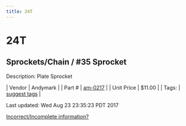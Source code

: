 ```yaml
---
title: 24T
---
```


# 24T
## Sprockets/Chain / #35 Sprocket
Description: 	Plate Sprocket 

| Vendor | Andymark | 
| Part # | [am-0217](http://www.andymark.com/Sprocket-p/am-0217.htm) | 
| Unit Price | $11.00 | 
| Tags: | [suggest tags](https://docs.google.com/forms/d/e/1FAIpQLSeWyY8v3RgOty-MyWmh9U0iivNYN_molChYyS-0U-o-kOAv_g/viewform) | 

Last updated: Wed Aug 23 23:35:23 PDT 2017

 [Incorrect/Incomplete information?](https://docs.google.com/forms/d/e/1FAIpQLSeWyY8v3RgOty-MyWmh9U0iivNYN_molChYyS-0U-o-kOAv_g/viewform)